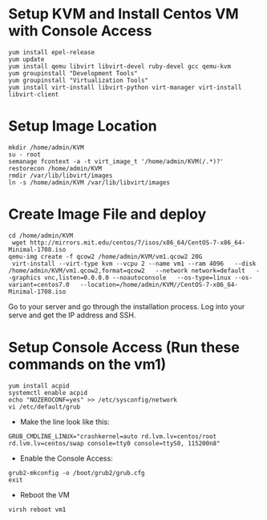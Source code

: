 # Setup KVM and Install Centos VM with Console Access

```
yum install epel-release
yum update
yum install qemu libvirt libvirt-devel ruby-devel gcc qemu-kvm
yum groupinstall "Development Tools"
yum groupinstall "Virtualization Tools"
yum install virt-install libvirt-python virt-manager virt-install libvirt-client
```
# Setup Image Location
```
mkdir /home/admin/KVM
su - root
semanage fcontext -a -t virt_image_t '/home/admin/KVM(/.*)?'
restorecon /home/admin/KVM
rmdir /var/lib/libvirt/images
ln -s /home/admin/KVM /var/lib/libvirt/images
```
# Create Image File and deploy
```
cd /home/admin/KVM
 wget http://mirrors.mit.edu/centos/7/isos/x86_64/CentOS-7-x86_64-Minimal-1708.iso
qemu-img create -f qcow2 /home/admin/KVM/vm1.qcow2 20G
 virt-install --virt-type kvm --vcpu 2 --name vm1 --ram 4096   --disk /home/admin/KVM/vm1.qcow2,format=qcow2   --network network=default   --graphics vnc,listen=0.0.0.0 --noautoconsole   --os-type=linux --os-variant=centos7.0   --location=/home/admin/KVM//CentOS-7-x86_64-Minimal-1708.iso

```
Go to your server and go through the installation process.
Log into your serve and get the IP address and SSH.

# Setup Console Access (Run these commands on the vm1)
```
yum install acpid
systemctl enable acpid
echo "NOZEROCONF=yes" >> /etc/sysconfig/network
vi /etc/default/grub
```
* Make the line look like this:
```
GRUB_CMDLINE_LINUX="crashkernel=auto rd.lvm.lv=centos/root rd.lvm.lv=centos/swap console=tty0 console=ttyS0, 115200n8"
```
* Enable the Console Access:
```
grub2-mkconfig -o /boot/grub2/grub.cfg
exit 
```
* Reboot the VM
```
virsh reboot vm1
```
